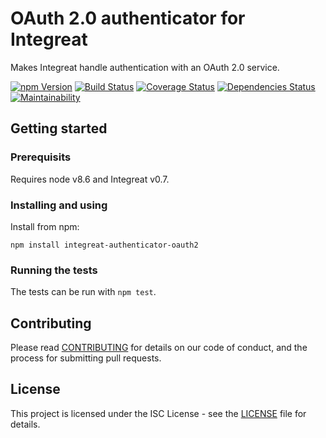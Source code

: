 # OAuth 2.0 authenticator for Integreat

Makes Integreat handle authentication with an OAuth 2.0 service.

[![npm Version](https://img.shields.io/npm/v/integreat-authenticator-oauth2.svg)](https://www.npmjs.com/package/integreat-authenticator-oauth2)
[![Build Status](https://travis-ci.org/integreat-io/integreat-authenticator-oauth2.svg?branch=master)](https://travis-ci.org/integreat-io/integreat-authenticator-oauth2)
[![Coverage Status](https://coveralls.io/repos/github/integreat-io/integreat-authenticator-oauth2/badge.svg?branch=master)](https://coveralls.io/github/integreat-io/integreat-authenticator-oauth2?branch=master)
[![Dependencies Status](https://tidelift.com/badges/github/integreat-io/integreat-authenticator-oauth2?style=flat)](https://tidelift.com/repo/github/integreat-io/integreat-authenticator-oauth2)
[![Maintainability](https://api.codeclimate.com/v1/badges/6331723a6ff61de5f232/maintainability)](https://codeclimate.com/github/integreat-io/integreat-authenticator-oauth2/maintainability)

## Getting started

### Prerequisits

Requires node v8.6 and Integreat v0.7.

### Installing and using

Install from npm:

```
npm install integreat-authenticator-oauth2
```

### Running the tests

The tests can be run with `npm test`.

## Contributing

Please read
[CONTRIBUTING](https://github.com/integreat-io/integreat-authenticator-oauth2/blob/master/CONTRIBUTING.md)
for details on our code of conduct, and the process for submitting pull
requests.

## License

This project is licensed under the ISC License - see the
[LICENSE](https://github.com/integreat-io/integreat-authenticator-oauth2/blob/master/LICENSE)
file for details.
